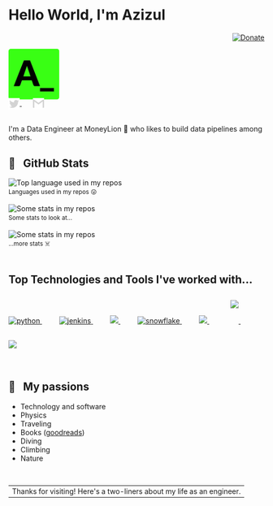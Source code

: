 # Hello World, I'm Azizul

<div align="right">
  <a href="https://paypal.me/azizulwahid12">
    <img src="https://ionicabizau.github.io/badges/paypal.svg" alt="Donate" />
  </a>
</div>

<p align="left">
  <a href="https://github.com/azizulwahid">
    <img width="100" src="https://github.com/azizulwahid/azizulwahid/blob/main/public/images/logo.svg" alt="logo" />
  </a>
</p>

<p align="left" style="margin: -20px 0 30px">
   <a href="https://twitter.com/azizulwahid_" target="_blank" style='margin-right:10px'>
    <img align="center" src="https://github.com/azizulwahid/azizulwahid/blob/main/public/images/twitter.svg" alt="twitter" height="22px" width="22px" />
  </a>
  &nbsp;&nbsp;
  <a href="mailto:azzlwahid@gmail.com" target="_blank">
    <img align="center" src="https://github.com/azizulwahid/azizulwahid/blob/main/public/images/gmail.svg" alt="email" height="22px" width="22px" />
  </a>
</p>

I'm a Data Engineer at MoneyLion :lion: who likes to build data pipelines among others. 

## :angel: &nbsp;&nbsp;GitHub Stats

<div align="left">
  <img width="" src="https://github-readme-stats.vercel.app/api/top-langs/?username=azizulwahid&langs_count=4&count_private=true&langs_count=10&theme=merko&layout=compact&layout=compact&hide_title=1&card_width=500" alt="Top language used in my repos" />
  <br />
  <small>Languages used in my repos 😛</small>
  <br />
  <br />
</div>

<div align="left">
  <img width="" src="https://github-readme-stats.vercel.app/api?username=azizulwahid&count_private=true&show_icons=true&theme=merko&layout=compact&hide_title=1&card_width=500" alt="Some stats in my repos" />
  <br />
  <small>Some stats to look at...</small>
  <br />
  <br />
</div>

<div align="left">
  <img width="" src="https://github-readme-streak-stats.herokuapp.com/?user=azizulwahid&theme=merko&stroke=0000&background=0D1117&ring=39ff14&fire=39ff14&currStreakLabel=39ff14&layout=compact&hide_title=1&card_width=500" alt="Some stats in my repos" />
  <br />
  <small>...more stats ☠️</small>
  <br />
  <br />
</div>

## Top Technologies and Tools I've worked with...

<br />

<p align="left">
    <a href="https://www.python.org/" target="_blank"> <img src="https://www.vectorlogo.zone/logos/python/python-icon.svg" alt="python" style="margin: -20px 0 30px" height="62" /> </a>
    <span style="display:inline-block; width:30px;"></span>
    <a href="https://kafka.apache.org/" target="_blank"> <img src="https://www.vectorlogo.zone/logos/apache_kafka/apache_kafka-icon.svg" alt="jenkins" height="62" /> </a> 
    <span style="display:inline-block; width:30px;"></span>
    <a href="https://git-scm.com/" target="_blank"> <img src="https://www.vectorlogo.zone/logos/git-scm/git-scm-icon.svg" height="62" /> </a> 
    <span style="display:inline-block; width:30px;"></span>
    <a href="https://www.snowflake.com/" target="_blank"> <img src="https://www.vectorlogo.zone/logos/snowflake/snowflake-icon.svg"  alt="snowflake" style="margin: -20px 0 30px" height="62" /> </a>
    <span style="display:inline-block; width:30px;"></span>
    <a style="padding-right:8px;" href="https://www.postgresql.org/" target="_blank"> <img src="https://www.vectorlogo.zone/logos/postgresql/postgresql-icon.svg" height="62" /> </a> 
    <span style="display:inline-block; width:30px;"></span>
    <a href="https://airflow.com/" target="_blank"> <img src="https://cwiki.apache.org/confluence/download/attachments/145723561/airflow_64x64_emoji_transparent.png?api=v2" style="margin: -20px 0 30px" height="62" /> </a> 
    <span style="display:inline-block; width:30px;"></span>
    <a style="padding-right:8px;" href="https://www.docker.com/" target="_blank"> <img src="https://www.vectorlogo.zone/logos/docker/docker-official.svg" height="62" /> </a> 
</p>

<br />

## 🌊 &nbsp;&nbsp;My passions

* Technology and software
* Physics 
* Traveling
* Books ([goodreads](https://www.goodreads.com/user/show/119583496-azizul-wahid))
* Diving
* Climbing
* Nature

<br />

<a href="https://gist.github.com/azizulwahid/09207aebc855a9270c5b27de7f356942">
  <table align="right">
      <tr>
          <td>
            Thanks for visiting! Here's a two-liners about my life as an engineer.
          </td>
      </tr>
  </table>
</a>
